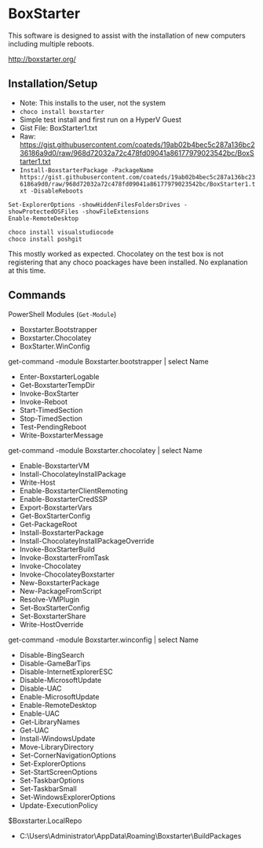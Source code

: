 # BoxStarter
This software is designed to assist with the installation of new computers including multiple reboots.

http://boxstarter.org/

## Installation/Setup
* Note: This installs to the user, not the system
* `choco install boxstarter`
* Simple test install and first run on a HyperV Guest
* Gist File: BoxStarter1.txt
* Raw:  https://gist.githubusercontent.com/coateds/19ab02b4bec5c287a136bc236186a9d0/raw/968d72032a72c478fd09041a86177979023542bc/BoxStarter1.txt
* `Install-BoxstarterPackage -PackageName https://gist.githubusercontent.com/coateds/19ab02b4bec5c287a136bc236186a9d0/raw/968d72032a72c478fd09041a86177979023542bc/BoxStarter1.txt -DisableReboots`

```
Set-ExplorerOptions -showHiddenFilesFoldersDrives -showProtectedOSFiles -showFileExtensions
Enable-RemoteDesktop

choco install visualstudiocode
choco install poshgit
```

This mostly worked as expected. Chocolatey on the test box is not registering that any choco poackages have been installed. No explanation at this time.

## Commands
PowerShell Modules (`Get-Module`)
* Boxstarter.Bootstrapper
* Boxstarter.Chocolatey
* BoxStarter.WinConfig

get-command -module Boxstarter.bootstrapper | select Name
* Enter-BoxstarterLogable
* Get-BoxstarterTempDir
* Invoke-BoxStarter
* Invoke-Reboot
* Start-TimedSection
* Stop-TimedSection
* Test-PendingReboot
* Write-BoxstarterMessage

get-command -module Boxstarter.chocolatey | select Name
* Enable-BoxstarterVM
* Install-ChocolateyInstallPackage
* Write-Host
* Enable-BoxstarterClientRemoting
* Enable-BoxstarterCredSSP
* Export-BoxstarterVars
* Get-BoxStarterConfig
* Get-PackageRoot
* Install-BoxstarterPackage
* Install-ChocolateyInstallPackageOverride
* Invoke-BoxStarterBuild
* Invoke-BoxstarterFromTask
* Invoke-Chocolatey
* Invoke-ChocolateyBoxstarter
* New-BoxstarterPackage
* New-PackageFromScript
* Resolve-VMPlugin
* Set-BoxStarterConfig
* Set-BoxstarterShare
* Write-HostOverride

get-command -module Boxstarter.winconfig | select Name
* Disable-BingSearch
* Disable-GameBarTips
* Disable-InternetExplorerESC
* Disable-MicrosoftUpdate
* Disable-UAC
* Enable-MicrosoftUpdate
* Enable-RemoteDesktop
* Enable-UAC
* Get-LibraryNames
* Get-UAC
* Install-WindowsUpdate
* Move-LibraryDirectory
* Set-CornerNavigationOptions
* Set-ExplorerOptions
* Set-StartScreenOptions
* Set-TaskbarOptions
* Set-TaskbarSmall
* Set-WindowsExplorerOptions
* Update-ExecutionPolicy

$Boxstarter.LocalRepo
* C:\Users\Administrator\AppData\Roaming\Boxstarter\BuildPackages